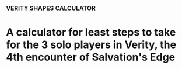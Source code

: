 ### VERITY SHAPES CALCULATOR
# A calculator for least steps to take for the 3 solo players in Verity, the 4th encounter of Salvation's Edge

